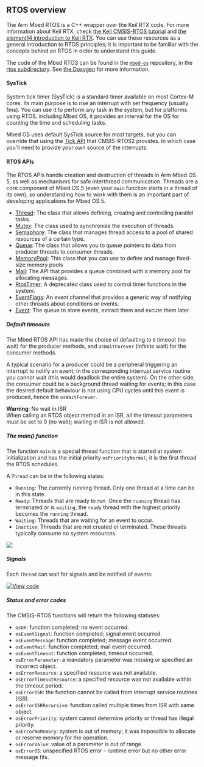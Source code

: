 <h2 id="rtos-api">RTOS overview</h2>

The Arm Mbed RTOS is a C++ wrapper over the Keil RTX code. For more information about Keil RTX, check [the Keil CMSIS-RTOS tutorial](https://github.com/ARM-software/CMSIS/raw/master/CMSIS/Documentation/RTX/CMSIS_RTOS_Tutorial.pdf) and [the element14 introduction to Keil RTX](https://www.element14.com/community/docs/DOC-46650/l/arm-keil-rtx-real-time-operating-system-overview). You can use these resources as a general introduction to RTOS principles; it is important to be familiar with the concepts behind an RTOS in order to understand this guide.

The code of the Mbed RTOS can be found in the [`mbed-os`](https://github.com/ARMmbed/mbed-os) repository, in the [rtos subdirectory](https://github.com/ARMmbed/mbed-os/tree/master/rtos). See [the Doxygen](https://os.mbed.com/docs/v5.6/mbed-os-api-doxy/group__rtos.html) for more information.

#### SysTick

System tick timer (SysTick) is a standard timer available on most Cortex-M cores. Its main purpose is to rise an interrupt with set frequency (usually 1ms). You can use it to perform any task in the system, but for platforms using RTOS, including Mbed OS, it provides an interval for the OS for counting the time and scheduling tasks.

Mbed OS uses default SysTick source for most targets, but you can override that using the [Tick API](http://arm-software.github.io/CMSIS_5/RTOS2/html/group__CMSIS__RTOS__TickAPI.html) that CMSIS-RTOS2 provides. In which case you'll need to provide your own source of the interrupts.

#### RTOS APIs

The RTOS APIs handle creation and destruction of threads in Arm Mbed OS 5, as well as mechanisms for safe interthread communication. Threads are a core component of Mbed OS 5 (even your `main` function starts in a thread of its own), so understanding how to work with them is an important part of developing applications for Mbed OS 5.

- [Thread](/docs/v5.6/reference/thread.html): The class that allows defining, creating and controlling parallel tasks.
- [Mutex](/docs/v5.6/reference/mutex.html): The class used to synchronize the execution of threads.
- [Semaphore](/docs/v5.6/reference/semaphore.html): The class that manages thread access to a pool of shared resources of a certain type.
- [Queue](/docs/v5.6/reference/queue.html): The class that allows you to queue pointers to data from producer threads to consumer threads.
- [MemoryPool](/docs/v5.6/reference/memorypool.html): This class that you can use to define and manage fixed-size memory pools
- [Mail](/docs/v5.6/reference/mail.html): The API that provides a queue combined with a memory pool for allocating messages.
- [RtosTimer](/docs/v5.6/reference/rtostimer.html): A deprecated class used to control timer functions in the system.
- [EventFlags](/docs/v5.6/reference/eventflags.html): An event channel that provides a generic way of notifying other threads about conditions or events.
- [Event](/docs/v5.6/reference/event.html): The queue to store events, extract them and excute them later.

##### Default timeouts

The Mbed RTOS API has made the choice of defaulting to `0` timeout (no wait) for the producer methods, and `osWaitForever` (infinite wait) for the consumer methods.

A typical scenario for a producer could be a peripheral triggering an interrupt to notify an event; in the corresponding interrupt service routine you cannot wait (this would deadlock the entire system). On the other side, the consumer could be a background thread waiting for events; in this case the desired default behaviour is not using CPU cycles until this event is produced, hence the `osWaitForever`.

<span class="warnings">**Warning**: No wait in ISR </br> When calling an RTOS object method in an ISR, all the timeout parameters must be set to 0 (no wait); waiting in ISR is not allowed. </span>

##### The main() function

The function `main` is a special thread function that is started at system initialization and has the initial priority `osPriorityNormal`; it is the first thread the RTOS schedules.

A `Thread` can be in the following states:

* `Running`: The currently running thread. Only one thread at a time can be in this state.
* `Ready`: Threads that are ready to run. Once the ``running`` thread has terminated or is `waiting`, the `ready` thread with the highest priority becomes the `running` thread.
* `Waiting`: Threads that are waiting for an event to occur.
* `Inactive`: Threads that are not created or terminated. These threads typically consume no system resources.

<span class="images">![](https://s3-us-west-2.amazonaws.com/mbed-os-docs-images/thread_status.png)</span>

##### Signals

Each `Thread` can wait for signals and be notified of events:

[![View code](https://www.mbed.com/embed/?url=https://os.mbed.com/teams/mbed_example/code/rtos_signals/)](https://os.mbed.com/teams/mbed_example/code/rtos_signals/file/476186ff82cf/main.cpp)


##### Status and error codes

The CMSIS-RTOS functions will return the following statuses:

* `osOK`: function completed; no event occurred.
* `osEventSignal`: function completed; signal event occurred.
* `osEventMessage`: function completed; message event occurred.
* `osEventMail`: function completed; mail event occurred.
* `osEventTimeout`: function completed; timeout occurred.
* `osErrorParameter`: a mandatory parameter was missing or specified an incorrect object.
* `osErrorResource`: a specified resource was not available.
* `osErrorTimeoutResource`:  a specified resource was not available within the timeout period.
* `osErrorISR`: the function cannot be called from interrupt service routines (ISR).
* `osErrorISRRecursive`: function called multiple times from ISR with same object.
* `osErrorPriority`: system cannot determine priority or thread has illegal priority.
* `osErrorNoMemory`: system is out of memory; it was impossible to allocate or reserve memory for the operation.
* `osErrorValue`: value of a parameter is out of range.
* `osErrorOS`: unspecified RTOS error - runtime error but no other error message fits.
